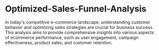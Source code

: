 # Optimized-Sales-Funnel-Analysis
In today's competitive e-commerce landscape, understanding customer behavior and optimizing sales strategies are crucial for business success. This analysis aims to provide comprehensive insights into various aspects of ecommerce performance, such as user engagement, campaign effectiveness, product sales, and customer retention.
